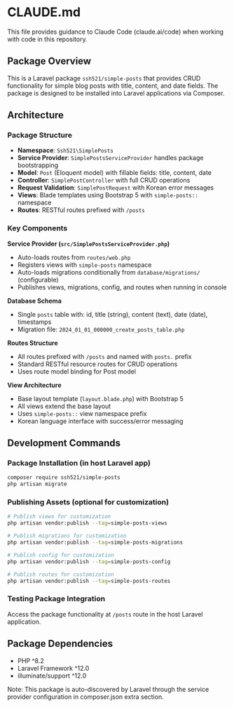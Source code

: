 # CLAUDE.md

This file provides guidance to Claude Code (claude.ai/code) when working with code in this repository.

## Package Overview

This is a Laravel package `ssh521/simple-posts` that provides CRUD functionality for simple blog posts with title, content, and date fields. The package is designed to be installed into Laravel applications via Composer.

## Architecture

### Package Structure
- **Namespace**: `Ssh521\SimplePosts`
- **Service Provider**: `SimplePostsServiceProvider` handles package bootstrapping
- **Model**: `Post` (Eloquent model) with fillable fields: title, content, date
- **Controller**: `SimplePostController` with full CRUD operations
- **Request Validation**: `SimplePostRequest` with Korean error messages
- **Views**: Blade templates using Bootstrap 5 with `simple-posts::` namespace
- **Routes**: RESTful routes prefixed with `/posts`

### Key Components

**Service Provider (`src/SimplePostsServiceProvider.php`)**
- Auto-loads routes from `routes/web.php`
- Registers views with `simple-posts` namespace
- Auto-loads migrations conditionally from `database/migrations/` (configurable)
- Publishes views, migrations, config, and routes when running in console

**Database Schema**
- Single `posts` table with: id, title (string), content (text), date (date), timestamps
- Migration file: `2024_01_01_000000_create_posts_table.php`

**Routes Structure**
- All routes prefixed with `/posts` and named with `posts.` prefix
- Standard RESTful resource routes for CRUD operations
- Uses route model binding for Post model

**View Architecture**
- Base layout template (`layout.blade.php`) with Bootstrap 5
- All views extend the base layout
- Uses `simple-posts::` view namespace prefix
- Korean language interface with success/error messaging

## Development Commands

### Package Installation (in host Laravel app)
```bash
composer require ssh521/simple-posts
php artisan migrate
```

### Publishing Assets (optional for customization)
```bash
# Publish views for customization
php artisan vendor:publish --tag=simple-posts-views

# Publish migrations for customization
php artisan vendor:publish --tag=simple-posts-migrations

# Publish config for customization
php artisan vendor:publish --tag=simple-posts-config

# Publish routes for customization
php artisan vendor:publish --tag=simple-posts-routes
```

### Testing Package Integration
Access the package functionality at `/posts` route in the host Laravel application.

## Package Dependencies

- PHP ^8.2
- Laravel Framework ^12.0
- illuminate/support ^12.0

Note: This package is auto-discovered by Laravel through the service provider configuration in composer.json extra section.